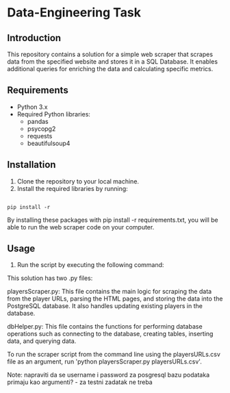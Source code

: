 # Data-Engineering Task

## Introduction

This repository contains a solution for a simple web scraper that scrapes data from the specified website and stores it in a SQL Database. It enables additional queries for enriching the data and calculating specific metrics.


## Requirements

* Python 3.x
* Required Python libraries:
  * pandas
  * psycopg2
  * requests
  * beautifulsoup4


## Installation

1. Clone the repository to your local machine.
3. Install the required libraries by running:

```

```

```
pip install -r 
```

By installing these packages with pip install -r requirements.txt, you will be able to run the web scraper code on your computer.


## Usage

1. Run the script by executing the following command:

This solution has two .py files:

playersScraper.py: This file contains the main logic for scraping the data from the player URLs, parsing the HTML pages, and storing the data into the PostgreSQL database. It also handles updating existing players in the database.

dbHelper.py: This file contains the functions for performing database operations such as connecting to the database, creating tables, inserting data, and querying data.

To run the scraper script from the command line using the playersURLs.csv file as an argument, run 'python playersScraper.py playersURLs.csv'.

Note: napraviti da se username i password za posgresql bazu podataka primaju kao argumenti? - za testni zadatak ne treba
